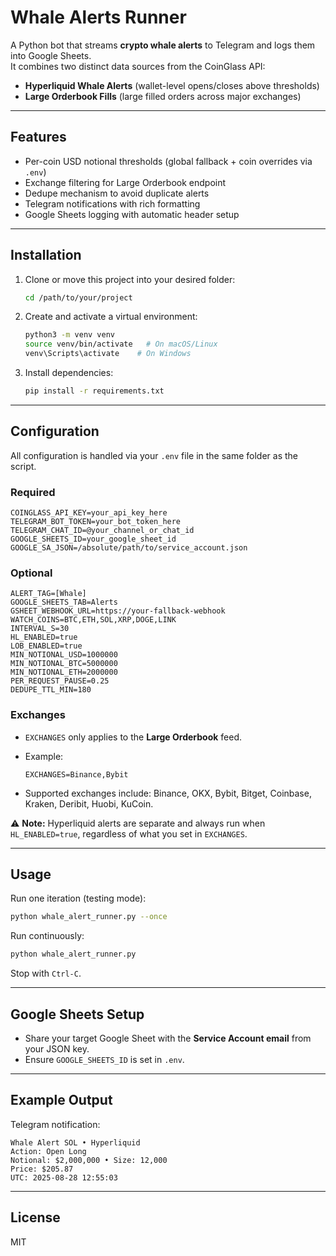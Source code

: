 # Whale Alerts Runner

A Python bot that streams **crypto whale alerts** to Telegram and logs them into Google Sheets.  
It combines two distinct data sources from the CoinGlass API:

- **Hyperliquid Whale Alerts** (wallet-level opens/closes above thresholds)
- **Large Orderbook Fills** (large filled orders across major exchanges)

---

## Features

- Per-coin USD notional thresholds (global fallback + coin overrides via `.env`)
- Exchange filtering for Large Orderbook endpoint
- Dedupe mechanism to avoid duplicate alerts
- Telegram notifications with rich formatting
- Google Sheets logging with automatic header setup

---

## Installation

1. Clone or move this project into your desired folder:

   ```bash
   cd /path/to/your/project
   ```

2. Create and activate a virtual environment:

   ```bash
   python3 -m venv venv
   source venv/bin/activate   # On macOS/Linux
   venv\Scripts\activate    # On Windows
   ```

3. Install dependencies:

   ```bash
   pip install -r requirements.txt
   ```

---

## Configuration

All configuration is handled via your `.env` file in the same folder as the script.

### Required

```env
COINGLASS_API_KEY=your_api_key_here
TELEGRAM_BOT_TOKEN=your_bot_token_here
TELEGRAM_CHAT_ID=@your_channel_or_chat_id
GOOGLE_SHEETS_ID=your_google_sheet_id
GOOGLE_SA_JSON=/absolute/path/to/service_account.json
```

### Optional

```env
ALERT_TAG=[Whale]
GOOGLE_SHEETS_TAB=Alerts
GSHEET_WEBHOOK_URL=https://your-fallback-webhook
WATCH_COINS=BTC,ETH,SOL,XRP,DOGE,LINK
INTERVAL_S=30
HL_ENABLED=true
LOB_ENABLED=true
MIN_NOTIONAL_USD=1000000
MIN_NOTIONAL_BTC=5000000
MIN_NOTIONAL_ETH=2000000
PER_REQUEST_PAUSE=0.25
DEDUPE_TTL_MIN=180
```

### Exchanges

- `EXCHANGES` only applies to the **Large Orderbook** feed.  
- Example:

  ```env
  EXCHANGES=Binance,Bybit
  ```

- Supported exchanges include: Binance, OKX, Bybit, Bitget, Coinbase, Kraken, Deribit, Huobi, KuCoin.

⚠️ **Note:** Hyperliquid alerts are separate and always run when `HL_ENABLED=true`, regardless of what you set in `EXCHANGES`.

---

## Usage

Run one iteration (testing mode):

```bash
python whale_alert_runner.py --once
```

Run continuously:

```bash
python whale_alert_runner.py
```

Stop with `Ctrl-C`.

---

## Google Sheets Setup

- Share your target Google Sheet with the **Service Account email** from your JSON key.  
- Ensure `GOOGLE_SHEETS_ID` is set in `.env`.

---

## Example Output

Telegram notification:

```
Whale Alert SOL • Hyperliquid
Action: Open Long
Notional: $2,000,000 • Size: 12,000
Price: $205.87
UTC: 2025-08-28 12:55:03
```

---

## License

MIT
